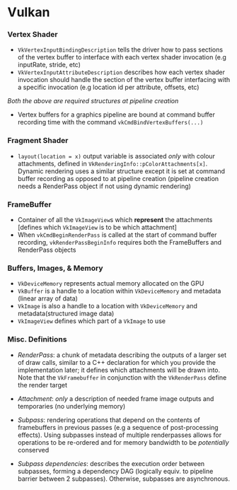 # Vulkan
### Vertex Shader
  - `VkVertexInputBindingDescription` tells the driver how to pass sections of the vertex buffer to interface with each vertex shader invocation (e.g inputRate, stride, etc)
  - `VkVertexInputAttributeDescription` describes how each vertex shader invocation should handle the section of the vertex buffer interfacing with a specific invocation (e.g location id per attribute, offsets, etc)
    
*Both the above are required structures at pipeline creation*
  - Vertex buffers for a graphics pipeline are bound at command buffer recording time with the command `vkCmdBindVertexBuffers(...)`

### Fragment Shader
  - `layout(location = x)` output variable is associated *only* with colour attachments, defined in `VkRenderingInfo::pColorAttachments[x]`. Dynamic rendering uses a similar structure except it is set at command buffer recording as opposed to at pipeline creation (pipeline creation needs a RenderPass object if not using dynamic rendering)

### FrameBuffer
  - Container of all the `VkImageView`s which **represent** the attachments [defines which `VkImageView` is to be which attachment]
  - When `vkCmdBeginRenderPass` is called at the start of command buffer recording, `vkRenderPassBeginInfo` requires both the FrameBuffers and RenderPass objects


### Buffers, Images, & Memory
 - `VkDeviceMemory` represents actual memory allocated on the GPU
 - `VkBuffer` is a handle to a location within `VkDeviceMemory` and metadata (linear array of data)
 - `VkImage` is also a handle to a location with `VkDeviceMemory` and metadata(structured image data)
 - `VkImageView` defines which part of a `VkImage` to use

### Misc. Definitions
  - *RenderPass*: a chunk of metadata describing the outputs of a larger set of draw calls, similar to a C++ declaration for which you provide the implementation later; it defines which attachments will be drawn into. Note that the `VkFramebuffer` in conjunction with the `VkRenderPass` define the render target
    
  - *Attachment*: *only* a description of needed frame image outputs and temporaries (no underlying memory)

  - *Subpass*: rendering operations that depend on the contents of framebuffers in previous passes (e.g a sequence of post-processing effects). Using subpasses instead of multiple renderpasses allows for operations to be re-ordered and for memory bandwidth to be *potentially* conserved

  - *Subpass dependencies*: describes the execution order between subpasses, forming a dependency DAG (logically equiv. to pipeline barrier between 2 subpasses). Otherwise, subpasses are asynchronous.
